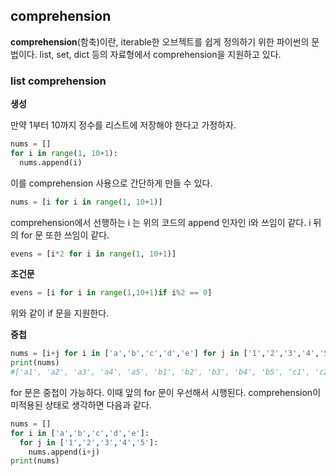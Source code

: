 

## comprehension

**comprehension**(함축)이란, iterable한 오브젝트를 쉽게 정의하기 위한 파이썬의 문법이다. list, set, dict 등의 자료형에서 comprehension을 지원하고 있다. 



### list comprehension



**생성**

만약 1부터 10까지 정수를 리스트에 저장해야 한다고 가정하자.

```python
nums = []
for i in range(1, 10+1):
  nums.append(i)
```

이를 comprehension 사용으로 간단하게 만들 수 있다.

```python
nums = [i for i in range(1, 10+1)]
```



comprehension에서 선행하는 i 는 위의 코드의 append 인자인 i와 쓰임이 같다. i 뒤의 for 문 또한 쓰임이 같다. 

```python
evens = [i*2 for i in range(1, 10+1)]
```





**조건문**

```python
evens = [i for i in range(1,10+1)if i%2 == 0]
```

위와 같이 if 문을 지원한다.





**중첩**

```python
nums = [i+j for i in ['a','b','c','d','e'] for j in ['1','2','3','4','5']]
print(nums)
#['a1', 'a2', 'a3', 'a4', 'a5', 'b1', 'b2', 'b3', 'b4', 'b5', 'c1', 'c2', 'c3', 'c4', 'c5', 'd1', 'd2', 'd3', 'd4', 'd5', 'e1', 'e2', 'e3', 'e4', 'e5']
```

for 문은 중첩이 가능하다. 이때 앞의 for 문이 우선해서 시행된다. comprehension이 미적용된 상태로 생각하면 다음과 같다.

```python
nums = []
for i in ['a','b','c','d','e']:
  for j in ['1','2','3','4','5']:
    nums.append(i+j)
print(nums)
```

